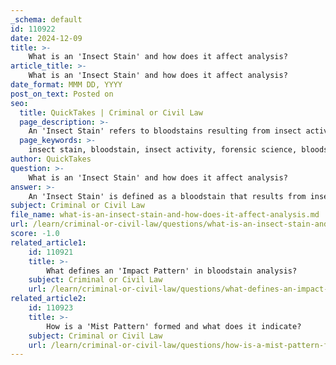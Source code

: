```yaml
---
_schema: default
id: 110922
date: 2024-12-09
title: >-
    What is an 'Insect Stain' and how does it affect analysis?
article_title: >-
    What is an 'Insect Stain' and how does it affect analysis?
date_format: MMM DD, YYYY
post_on_text: Posted on
seo:
  title: QuickTakes | Criminal or Civil Law
  page_description: >-
    An 'Insect Stain' refers to bloodstains resulting from insect activity, specifically from flies, recognized by SWGSTAIN as critical in bloodstain pattern analysis. It affects crime scene analysis by complicating stain interpretation and reconstruction of events.
  page_keywords: >-
    insect stain, bloodstain, insect activity, forensic science, bloodstain pattern analysis, SWGSTAIN, crime scene reconstruction, bloodstain interpretation, forensic entomology, stain morphology, stain chemistry
author: QuickTakes
question: >-
    What is an 'Insect Stain' and how does it affect analysis?
answer: >-
    An 'Insect Stain' is defined as a bloodstain that results from insect activity, specifically the actions of insects such as flies. The Scientific Working Group for Bloodstain Pattern Analysis (SWGSTAIN) has officially recognized insect stains as a distinct category of bloodstains. These stains can often be small and spatter-like, resembling other types of bloodstains such as drip patterns or high-velocity spatter, which can lead to confusion during analysis.\n\nInsect stains can significantly affect bloodstain pattern analysis (BPA) because they may alter the interpretation of bloodstain patterns at a crime scene. For instance, the presence of insect activity can introduce additional variables that complicate the reconstruction of events. Studies have shown that insect activity can change the morphology and chemistry of bloodstains, making it challenging for analysts to determine the original source and nature of the stains. This can lead to misinterpretations if the insect stains are not correctly identified and accounted for during the analysis.\n\nOverall, recognizing and understanding insect stains is crucial for accurate crime scene reconstruction and for ensuring that the analysis reflects the true events that occurred.
subject: Criminal or Civil Law
file_name: what-is-an-insect-stain-and-how-does-it-affect-analysis.md
url: /learn/criminal-or-civil-law/questions/what-is-an-insect-stain-and-how-does-it-affect-analysis
score: -1.0
related_article1:
    id: 110921
    title: >-
        What defines an 'Impact Pattern' in bloodstain analysis?
    subject: Criminal or Civil Law
    url: /learn/criminal-or-civil-law/questions/what-defines-an-impact-pattern-in-bloodstain-analysis
related_article2:
    id: 110923
    title: >-
        How is a 'Mist Pattern' formed and what does it indicate?
    subject: Criminal or Civil Law
    url: /learn/criminal-or-civil-law/questions/how-is-a-mist-pattern-formed-and-what-does-it-indicate
---
```


&nbsp;